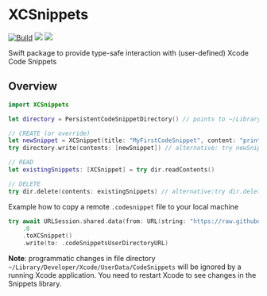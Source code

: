 # XCSnippets

[![Build](https://github.com/MarcoEidinger/XCSnippets/actions/workflows/swift.yml/badge.svg)](https://github.com/MarcoEidinger/XCSnippets/actions/workflows/swift.yml)
[![](https://img.shields.io/endpoint?url=https%3A%2F%2Fswiftpackageindex.com%2Fapi%2Fpackages%2FMarcoEidinger%2FXCSnippets%2Fbadge%3Ftype%3Dswift-versions)](https://swiftpackageindex.com/MarcoEidinger/XCSnippets)
[![](https://img.shields.io/badge/Documentation-DocC-blue)](https://swiftpackageindex.com/MarcoEidinger/XCSnippets/main/documentation/xcsnippets)

Swift package to provide type-safe interaction with (user-defined) Xcode Code Snippets

## Overview

```swift
import XCSnippets

let directory = PersistentCodeSnippetDirectory() // points to ~/Library/Developer/Xcode/UserData/CodeSnippets

// CREATE (or override)
let newSnippet = XCSnippet(title: "MyFirstCodeSnippet", content: "print(\"Hello World\")")
try directory.write(contents: [newSnippet]) // alternative: try newSnippet.write(to: URL.codeSnippetsUserDirectoryURL)

// READ
let existingSnippets: [XCSnippet] = try dir.readContents()

// DELETE
try dir.delete(contents: existingSnippets) // alternative:try dir.delete(contentWithId: newSnippet.id)
```

Example how to copy a remote `.codesnippet` file to your local machine

```swift
try await URLSession.shared.data(from: URL(string: "https://raw.githubusercontent.com/burczyk/XcodeSwiftSnippets/master/swift-forin.codesnippet")!)
    .0
    .toXCSnippet()
    .write(to: .codeSnippetsUserDirectoryURL)
```

**Note**: programmatic changes in file directory ` ~/Library/Developer/Xcode/UserData/CodeSnippets` will be ignored by a running Xcode application. You need to restart Xcode to see changes in the Snippets library. 
